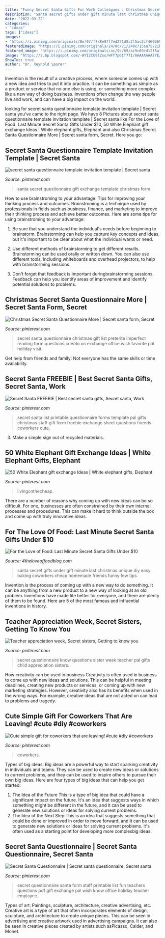 ```yaml
---
title: "Funny Secret Santa Gifts For Work Colleagues : Christmas Secret Santa Questionnaire More"
description: "Santa secret gifts under gift minute last christmas unique diy easy baking coworkers cheap homemade friends funny few tips"
date: "2022-09-22"
categories:
- "ideas"
tags: ["ideas"]
images:
- "https://i.pinimg.com/originals/8e/07/f7/8e07f7ed271d8a2f5ac2cf4603691a4b.jpg"
featuredImage: "https://i.pinimg.com/originals/24/0c/71/240c715aa75721bd4ac6054ff2b2a091.png"
featured_image: "https://i.pinimg.com/originals/ac/9c/69/ac9c69ed12f5a1072cae83db29c8e08d.jpg"
image: "https://2.bp.blogspot.com/-WYI2CU9lZso/WFT7pGIT7fI/AAAAAAAAlYE/lN-BwHbKVvoYJrA-YNOeSSy_HneBI1gIgCLcB/s1600/bakingsantagift.jpg"
ShowToc: true
author: "Dr. Reynold Sporer"
---
```



Invention is the result of a creative process, where someone comes up with a new idea and tries to put it into practice. It can be something as simple as a product or service that no one else is using, or something more complex like a new way of doing business. Inventions often change the way people live and work, and can have a big impact on the world.

	

		
looking for secret santa questionnaire template invitation template | Secret santa you've came to the right page. We have 8 Pictures about secret santa questionnaire template invitation template | Secret santa like For the Love of Food: Last Minute Secret Santa Gifts Under $10, 50 White Elephant gift exchange Ideas | White elephant gifts, Elephant and also Christmas Secret Santa Questionnaire More | Secret santa form, Secret. Here you go:
		
    
## Secret Santa Questionnaire Template Invitation Template | Secret Santa

<img loading=lazy src="https://i.pinimg.com/736x/06/57/ab/0657abb7873a2e422db320c67eaaf1a9.jpg" onerror="this.onerror=null;this.src='https://tse3.mm.bing.net/th?id=OIP.H4o-o3zKc7EmZRbHWmkW8gHaJl&amp;pid=15.1';" alt="secret santa questionnaire template invitation template | Secret santa">

_Source: pinterest.com_

>santa secret questionnaire gift exchange template christmas form. 

	

How to use brainstroming to your advantage: Tips for improving your thinking process and outcomes.
Brainstroming is a technique used by professionals in fields such as business, finance, and marketing to improve their thinking process and achieve better outcomes. Here are some tips for using brainstroming to your advantage: 
1. Be sure that you understand the individual's needs before beginning to brainstorm. Brainstorming can help you capture key concepts and ideas, but it's important to be clear about what the individual wants or need.

2. Use different methods of brainstorming to get different results. Brainstorming can be used orally or written down. You can also use different tools, including whiteboards and overhead projectors, to help with brainstorming sessions.

3. Don't forget that feedback is important duringbrainstorming sessions. Feedback can help you identify areas of improvement and identify potential solutions to problems.

    
## Christmas Secret Santa Questionnaire More | Secret Santa Form, Secret

<img loading=lazy src="https://i.pinimg.com/736x/c3/b5/06/c3b506a6b634d31fb043ac4768617799--secret-santa-questionnaire-secret-pal.jpg" onerror="this.onerror=null;this.src='https://tse1.mm.bing.net/th?id=OIP.mHlysyxPNrXGQZTZn5f8IQHaKP&amp;pid=15.1';" alt="Christmas Secret Santa Questionnaire More | Secret santa form, Secret">

_Source: pinterest.com_

>secret santa questionnaire christmas gift list preterite imperfect reading form questions cuento un exchange office wish favorite pal holiday visit. 

	

Get help from friends and family: Not everyone has the same skills or time availability.

    
## Secret Santa FREEBIE | Best Secret Santa Gifts, Secret Santa, Work

<img loading=lazy src="https://i.pinimg.com/originals/8e/07/f7/8e07f7ed271d8a2f5ac2cf4603691a4b.jpg" onerror="this.onerror=null;this.src='https://tse3.mm.bing.net/th?id=OIP.8GJ8ZuiNNFDp6jkGlAJ5NwAAAA&amp;pid=15.1';" alt="Secret Santa FREEBIE | Best secret santa gifts, Secret santa, Work">

_Source: pinterest.com_

>secret santa list printable questionnaire forms template pal gifts christmas staff gift form freebie exchange sheet questions friends coworkers cute. 

	

3. Make a simple sign out of recycled materials.

    
## 50 White Elephant Gift Exchange Ideas | White Elephant Gifts, Elephant

<img loading=lazy src="https://i.pinimg.com/originals/24/0c/71/240c715aa75721bd4ac6054ff2b2a091.png" onerror="this.onerror=null;this.src='https://tse1.mm.bing.net/th?id=OIP.Q0_CiiSXJYUjuyfndCgUBAHaLG&amp;pid=15.1';" alt="50 White Elephant gift exchange Ideas | White elephant gifts, Elephant">

_Source: pinterest.com_

>livingonthecheap. 

	

There are a number of reasons why coming up with new ideas can be so difficult. For one, businesses are often constrained by their own internal processes and procedures. This can make it hard to think outside the box and come up with truly innovative ideas.

    
## For The Love Of Food: Last Minute Secret Santa Gifts Under $10

<img loading=lazy src="https://2.bp.blogspot.com/-WYI2CU9lZso/WFT7pGIT7fI/AAAAAAAAlYE/lN-BwHbKVvoYJrA-YNOeSSy_HneBI1gIgCLcB/s1600/bakingsantagift.jpg" onerror="this.onerror=null;this.src='https://tse1.mm.bing.net/th?id=OIP.IvopWdY7r8WYqiMOsN6vSQHaLH&amp;pid=15.1';" alt="For the Love of Food: Last Minute Secret Santa Gifts Under $10">

_Source: 4theloveoffoodblog.com_

>santa secret gifts under gift minute last christmas unique diy easy baking coworkers cheap homemade friends funny few tips. 

	

Invention is the process of coming up with a new way to do something. It can be anything from a new product to a new way of looking at an old problem. Inventions have made life better for everyone, and there are plenty of them to be found. Here are 5 of the most famous and influential inventions in history.

    
## Teacher Appreciation Week, Secret Sisters, Getting To Know You

<img loading=lazy src="https://i.pinimg.com/736x/46/15/bc/4615bc21611c02b122f4b8042c1c84e1--website.jpg" onerror="this.onerror=null;this.src='https://tse3.mm.bing.net/th?id=OIP.fPXajM2-jCL5FojDmmBMhAHaJB&amp;pid=15.1';" alt="Teacher appreciation week, Secret sisters, Getting to know you">

_Source: pinterest.com_

>secret questionnaire know questions sister week teacher pal gifts child appreciation sisters. 

	

How creativity can be used in business
Creativity is often used in business to come up with new ideas and solutions. This can be helpful in meeting deadlines, creating new products or services, or coming up with new marketing strategies. However, creativity also has its benefits when used in the wrong ways. For example, creative ideas that are not acted on can lead to problems and tragedy.

    
## Cute Simple Gift For Coworkers That Are Leaving! #cute #diy #coworkers

<img loading=lazy src="https://i.pinimg.com/originals/ac/9c/69/ac9c69ed12f5a1072cae83db29c8e08d.jpg" onerror="this.onerror=null;this.src='https://tse4.mm.bing.net/th?id=OIP.Ho63MohgsXFyQ00egBJy0AHaJ4&amp;pid=15.1';" alt="Cute simple gift for coworkers that are leaving! #cute #diy #coworkers">

_Source: pinterest.com_

>coworkers. 

	

Types of big ideas:
Big ideas are a powerful way to start sparking creativity in individuals and teams. They can be used to create new ideas or solutions to current problems, and they can be used to inspire others to pursue their own big ideas. Here are four types of big ideas that can help you get started:
1. The Idea of the Future
This is a type of big idea that could have a significant impact on the future. It's an idea that suggests ways in which something might be different in the future, and it can be used to generate new solutions or ideas for solving current problems.
2. The Idea of the Next Step
This is an idea that suggests something that could be done or improved in order to move forward, and it can be used to generate new solutions or ideas for solving current problems. It's often used as a starting point for developing more complexbig ideas.

    
## Secret Santa Questionnaire | Secret Santa Questionnaire, Secret Santa

<img loading=lazy src="https://i.pinimg.com/736x/da/8a/5f/da8a5fdb3bb94f972fa5ddd400772ea7.jpg" onerror="this.onerror=null;this.src='https://tse2.mm.bing.net/th?id=OIP.7yQ8Kl1jWI2wpgP__-Aj2gAAAA&amp;pid=15.1';" alt="Secret Santa Questionnaire | Secret santa questionnaire, Secret santa">

_Source: pinterest.com_

>secret questionnaire santa form staff printable list fun teachers questions pdf gift exchange pal wish know office holiday teacher employee. 

	

Types of art: Paintings, sculpture, architecture, creative advertising, etc.
Creative art is a type of art that often incorporates elements of design, sculpture, and architecture to create unique pieces. This can be seen in advertising and creative artwork used in advertising campaigns. It can also be seen in creative pieces created by artists such asPicasso, Calder, and Monet.

